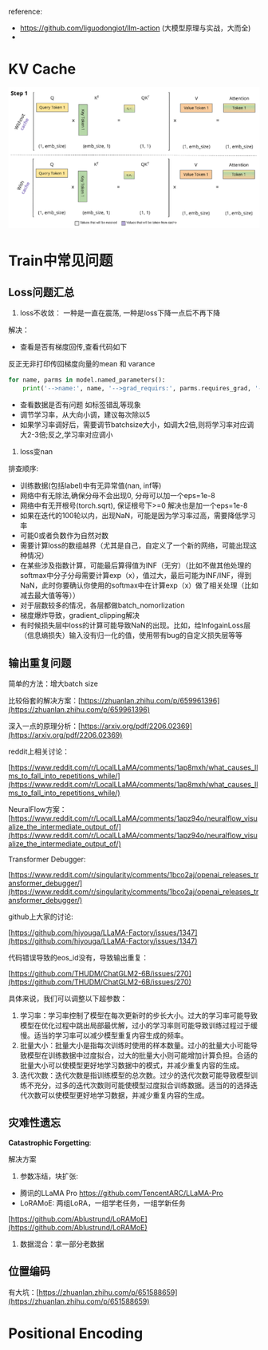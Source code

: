 reference:

- https://github.com/liguodongiot/llm-action  (大模型原理与实战，大而全)
- 


# KV Cache

![kv-cache](_imgs/kv-cache.gif)


# Train中常见问题

## Loss问题汇总

1. loss不收敛： 一种是一直在震荡, 一种是loss下降一点后不再下降

解决：

- 查看是否有梯度回传,查看代码如下

反正无非打印传回梯度向量的mean 和 varance

```python
for name, parms in model.named_parameters():
	print('-->name:', name, '-->grad_requirs:', parms.requires_grad, '--weight', torch.mean(parms.data), ' -->grad_value:', torch.mean(parms.grad))
```

- 查看数据是否有问题 如标签错乱等现象
- 调节学习率，从大向小调，建议每次除以5
- 如果学习率调好后，需要调节batchsize大小，如调大2倍,则将学习率对应调大2-3倍;反之,学习率对应调小

1. loss变nan

排查顺序:

- 训练数据(包括label)中有无异常值(nan, inf等)
- 网络中有无除法,确保分母不会出现0, 分母可以加一个eps=1e-8
- 网络中有无开根号(torch.sqrt), 保证根号下>=0 解决也是加一个eps=1e-8
- 如果在迭代的100轮以内，出现NaN，可能是因为学习率过高，需要降低学习率
- 可能0或者负数作为自然对数
- 需要计算loss的数组越界（尤其是自己，自定义了一个新的网络，可能出现这种情况）
- 在某些涉及指数计算，可能最后算得值为INF（无穷）（比如不做其他处理的softmax中分子分母需要计算exp（x），值过大，最后可能为INF/INF，得到NaN，此时你要确认你使用的softmax中在计算exp（x）做了相关处理（比如减去最大值等等））
- 对于层数较多的情况，各层都做batch_nomorlization
- 梯度爆炸导致，gradient_clipping解决
- 有时候损失层中loss的计算可能导致NaN的出现。比如，给InfogainLoss层（信息熵损失）输入没有归一化的值，使用带有bug的自定义损失层等等

## 输出重复问题

简单的方法：增大batch size

比较俗套的解决方案：[https://zhuanlan.zhihu.com/p/659961396](https://zhuanlan.zhihu.com/p/659961396)

深入一点的原理分析：[https://arxiv.org/pdf/2206.02369](https://arxiv.org/pdf/2206.02369)

reddit上相关讨论：

[https://www.reddit.com/r/LocalLLaMA/comments/1ap8mxh/what_causes_llms_to_fall_into_repetitions_while/](https://www.reddit.com/r/LocalLLaMA/comments/1ap8mxh/what_causes_llms_to_fall_into_repetitions_while/)

NeuralFlow方案：[https://www.reddit.com/r/LocalLLaMA/comments/1apz94o/neuralflow_visualize_the_intermediate_output_of/](https://www.reddit.com/r/LocalLLaMA/comments/1apz94o/neuralflow_visualize_the_intermediate_output_of/)

Transformer Debugger:

[https://www.reddit.com/r/singularity/comments/1bco2aj/openai_releases_transformer_debugger/](https://www.reddit.com/r/singularity/comments/1bco2aj/openai_releases_transformer_debugger/)

github上大家的讨论:

[https://github.com/hiyouga/LLaMA-Factory/issues/1347](https://github.com/hiyouga/LLaMA-Factory/issues/1347)

代码错误导致的eos_id没有，导致输出重复：

[https://github.com/THUDM/ChatGLM2-6B/issues/270](https://github.com/THUDM/ChatGLM2-6B/issues/270)

具体来说，我们可以调整以下超参数：

1. 学习率：学习率控制了模型在每次更新时的步长大小。过大的学习率可能导致模型在优化过程中跳出局部最优解，过小的学习率则可能导致训练过程过于缓慢。适当的学习率可以减少模型重复内容生成的频率。
2. 批量大小：批量大小是指每次训练时使用的样本数量。过小的批量大小可能导致模型在训练数据中过度拟合，过大的批量大小则可能增加计算负担。合适的批量大小可以使模型更好地学习数据中的模式，并减少重复内容的生成。
3. 迭代次数：迭代次数是指训练模型的总次数。过少的迭代次数可能导致模型训练不充分，过多的迭代次数则可能使模型过度拟合训练数据。适当的的选择迭代次数可以使模型更好地学习数据，并减少重复内容的生成。

## 灾难性遗忘

**Catastrophic Forgetting**:

解决方案

1. 参数冻结，块扩张:

- 腾讯的LLaMA Pro  https://github.com/TencentARC/LLaMA-Pro
- LoRAMoE: 两组LoRA，一组学老任务，一组学新任务

[https://github.com/Ablustrund/LoRAMoE](https://github.com/Ablustrund/LoRAMoE)

1. 数据混合：拿一部分老数据

## 位置编码

有大坑：[https://zhuanlan.zhihu.com/p/651588659](https://zhuanlan.zhihu.com/p/651588659)



# Positional Encoding
